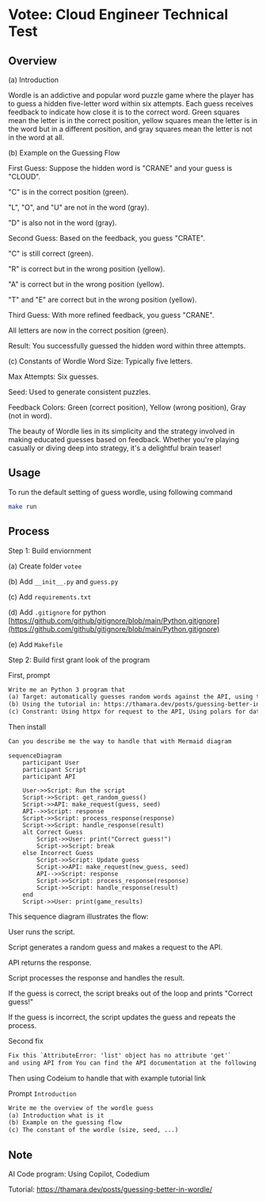 # Votee: Cloud Engineer Technical Test

## **Overview**

(a) Introduction

Wordle is an addictive and popular word puzzle game where the player has to guess a hidden five-letter word within six attempts. Each guess receives feedback to indicate how close it is to the correct word. Green squares mean the letter is in the correct position, yellow squares mean the letter is in the word but in a different position, and gray squares mean the letter is not in the word at all.

(b) Example on the Guessing Flow

First Guess: Suppose the hidden word is "CRANE" and your guess is "CLOUD".

"C" is in the correct position (green).

"L", "O", and "U" are not in the word (gray).

"D" is also not in the word (gray).

Second Guess: Based on the feedback, you guess "CRATE".

"C" is still correct (green).

"R" is correct but in the wrong position (yellow).

"A" is correct but in the wrong position (yellow).

"T" and "E" are correct but in the wrong position (yellow).

Third Guess: With more refined feedback, you guess "CRANE".

All letters are now in the correct position (green).

Result: You successfully guessed the hidden word within three attempts.

(c) Constants of Wordle
Word Size: Typically five letters.

Max Attempts: Six guesses.

Seed: Used to generate consistent puzzles.

Feedback Colors: Green (correct position), Yellow (wrong position), Gray (not in word).

The beauty of Wordle lies in its simplicity and the strategy involved in making educated guesses based on feedback. Whether you're playing casually or diving deep into strategy, it's a delightful brain teaser!

## **Usage**

To run the default setting of guess wordle, using following command

```bash
make run
```

## **Process**

Step 1: Build enviornment

(a) Create folder `votee`

(b) Add `__init__.py` and `guess.py`

(c) Add `requirements.txt`

(d) Add `.gitignore` for python [https://github.com/github/gitignore/blob/main/Python.gitignore](https://github.com/github/gitignore/blob/main/Python.gitignore)

(e) Add `Makefile`

Step 2: Build first grant look of the program

First, prompt

```txt
Write me an Python 3 program that
(a) Target: automatically guesses random words against the API, using the following command as an example: curl -v ‘https://wordle.votee.dev:8000/random?guess=theft&seed=1234'
(b) Using the tutorial in: https://thamara.dev/posts/guessing-better-in-wordle/
(c) Constrant: Using httpx for request to the API, Using polars for dataframe, tabular
```

Then install

```txt
Can you describe me the way to handle that with Mermaid diagram
```

```mermaid
sequenceDiagram
    participant User
    participant Script
    participant API

    User->>Script: Run the script
    Script->>Script: get_random_guess()
    Script->>API: make_request(guess, seed)
    API-->>Script: response
    Script->>Script: process_response(response)
    Script->>Script: handle_response(result)
    alt Correct Guess
        Script->>User: print("Correct guess!")
        Script->>Script: break
    else Incorrect Guess
        Script->>Script: Update guess
        Script->>API: make_request(new_guess, seed)
        API-->>Script: response
        Script->>Script: process_response(response)
        Script->>Script: handle_response(result)
    end
    Script->>User: print(game_results)
```

This sequence diagram illustrates the flow:

User runs the script.

Script generates a random guess and makes a request to the API.

API returns the response.

Script processes the response and handles the result.

If the guess is correct, the script breaks out of the loop and prints "Correct guess!"

If the guess is incorrect, the script updates the guess and repeats the process.

Second fix

```txt
Fix this `AttributeError: 'list' object has no attribute 'get'`
and using API from You can find the API documentation at the following link: https://wordle.votee.dev:8000/redoc
```

Then using Codeium to handle that with example tutorial link

Prompt `Introduction`

```txt
Write me the overview of the wordle guess
(a) Introduction what is it
(b) Example on the guessing flow
(c) The constant of the wordle (size, seed, ...)
```

## Note

AI Code program: Using Copilot, Codedium

Tutorial: <https://thamara.dev/posts/guessing-better-in-wordle/>
